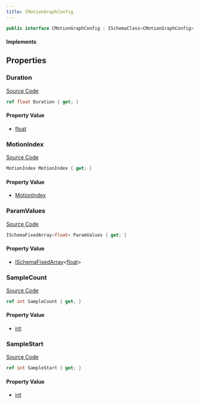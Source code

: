 ```yaml
---
title: CMotionGraphConfig
---
```


```csharp
public interface CMotionGraphConfig : ISchemaClass<CMotionGraphConfig>, ISchemaField, ISchemaClass, INativeHandle
```

#### Implements

## Properties

### Duration

[Source Code](https://github.com/swiftly-solution/swiftlys2/blob/main/managed/src/SwiftlyS2.Generated/Schemas/Interfaces/CMotionGraphConfig.cs#L19)

```csharp
ref float Duration { get; }
```

#### Property Value

- [float](https://learn.microsoft.com/dotnet/api/system.single)

### MotionIndex

[Source Code](https://github.com/swiftly-solution/swiftlys2/blob/main/managed/src/SwiftlyS2.Generated/Schemas/Interfaces/CMotionGraphConfig.cs#L21)

```csharp
MotionIndex MotionIndex { get; }
```

#### Property Value

- [MotionIndex](/docs/api/shared/schemadefinitions/motionindex)

### ParamValues

[Source Code](https://github.com/swiftly-solution/swiftlys2/blob/main/managed/src/SwiftlyS2.Generated/Schemas/Interfaces/CMotionGraphConfig.cs#L17)

```csharp
ISchemaFixedArray<float> ParamValues { get; }
```

#### Property Value

- [ISchemaFixedArray](/docs/api/shared/schemas/ischemafixedarray-1)<[float](https://learn.microsoft.com/dotnet/api/system.single)>

### SampleCount

[Source Code](https://github.com/swiftly-solution/swiftlys2/blob/main/managed/src/SwiftlyS2.Generated/Schemas/Interfaces/CMotionGraphConfig.cs#L25)

```csharp
ref int SampleCount { get; }
```

#### Property Value

- [int](https://learn.microsoft.com/dotnet/api/system.int32)

### SampleStart

[Source Code](https://github.com/swiftly-solution/swiftlys2/blob/main/managed/src/SwiftlyS2.Generated/Schemas/Interfaces/CMotionGraphConfig.cs#L23)

```csharp
ref int SampleStart { get; }
```

#### Property Value

- [int](https://learn.microsoft.com/dotnet/api/system.int32)

